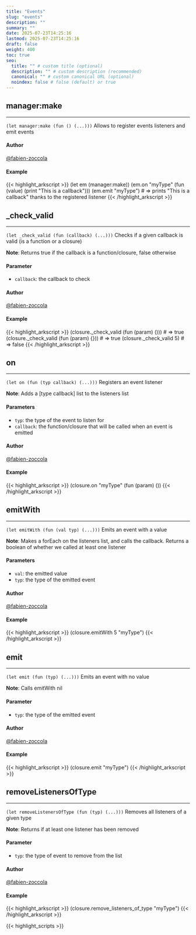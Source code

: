 ```yaml
---
title: "Events"
slug: "events"
description: ""
summary: ""
date: 2025-07-23T14:25:16
lastmod: 2025-07-23T14:25:16
draft: false
weight: 400
toc: true
seo:
  title: "" # custom title (optional)
  description: "" # custom description (recommended)
  canonical: "" # custom canonical URL (optional)
  noindex: false # false (default) or true
---
```


## manager:make

---
`(let manager:make (fun () (...)))`
Allows to register events listeners and emit events

#### Author
[@fabien-zoccola](https://github.com/fabien-zoccola)

#### Example
{{< highlight_arkscript >}}
(let em (manager:make))
(em.on "myType" (fun (value) (print "This is a callback")))
(em.emit "myType")  # => prints "This is a callback" thanks to the registered listener
{{< /highlight_arkscript >}}

## _check_valid

---
`(let _check_valid (fun (callback) (...)))`
Checks if a given callback is valid (is a function or a closure)

**Note**: Returns true if the callback is a function/closure, false otherwise
#### Parameter
- `callback`: the callback to check

#### Author
[@fabien-zoccola](https://github.com/fabien-zoccola)

#### Example
{{< highlight_arkscript >}}
(closure._check_valid (fun (param) ()))  # => true
(closure._check_valid (fun (param) {}))  # => true
(closure._check_valid 5)  # => false
{{< /highlight_arkscript >}}

## on

---
`(let on (fun (typ callback) (...)))`
Registers an event listener

**Note**: Adds a [type callback] list to the listeners list
#### Parameters
- `typ`: the type of the event to listen for
- `callback`: the function/closure that will be called when an event is emitted

#### Author
[@fabien-zoccola](https://github.com/fabien-zoccola)

#### Example
{{< highlight_arkscript >}}
(closure.on "myType" (fun (param) ())
{{< /highlight_arkscript >}}

## emitWith

---
`(let emitWith (fun (val typ) (...)))`
Emits an event with a value

**Note**: Makes a forEach on the listeners list, and calls the callback. Returns a boolean of whether we called at least one listener
#### Parameters
- `val`: the emitted value
- `typ`: the type of the emitted event

#### Author
[@fabien-zoccola](https://github.com/fabien-zoccola)

#### Example
{{< highlight_arkscript >}}
(closure.emitWith 5 "myType")
{{< /highlight_arkscript >}}

## emit

---
`(let emit (fun (typ) (...)))`
Emits an event with no value

**Note**: Calls emitWith nil <typ>
#### Parameter
- `typ`: the type of the emitted event

#### Author
[@fabien-zoccola](https://github.com/fabien-zoccola)

#### Example
{{< highlight_arkscript >}}
(closure.emit "myType")
{{< /highlight_arkscript >}}

## removeListenersOfType

---
`(let removeListenersOfType (fun (typ) (...)))`
Removes all listeners of a given type

**Note**: Returns if at least one listener has been removed
#### Parameter
- `typ`: the type of event to remove from the list

#### Author
[@fabien-zoccola](https://github.com/fabien-zoccola)

#### Example
{{< highlight_arkscript >}}
(closure.remove_listeners_of_type "myType")
{{< /highlight_arkscript >}}



{{< highlight_scripts >}}
